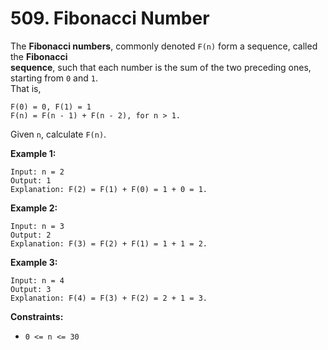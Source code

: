 # 509. Fibonacci Number

The **Fibonacci numbers**, commonly denoted `F(n)` form a sequence, called the **Fibonacci  
sequence**, such that each number is the sum of the two preceding ones, starting from `0` and `1`.  
That is,

    F(0) = 0, F(1) = 1
    F(n) = F(n - 1) + F(n - 2), for n > 1.

Given `n`, calculate `F(n)`.

**Example 1:**

    Input: n = 2
    Output: 1
    Explanation: F(2) = F(1) + F(0) = 1 + 0 = 1.

**Example 2:**

    Input: n = 3
    Output: 2 
    Explanation: F(3) = F(2) + F(1) = 1 + 1 = 2.

**Example 3:**

    Input: n = 4
    Output: 3 
    Explanation: F(4) = F(3) + F(2) = 2 + 1 = 3.

**Constraints:**

- `0 <= n <= 30`
